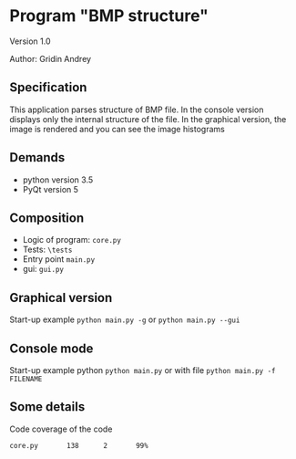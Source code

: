 # Program "BMP structure"

Version 1.0

Author: Gridin Andrey

## Specification

This application parses structure of BMP file. In the console version displays only the internal structure of the file. In the graphical version, the image is rendered and you can see the image histograms

## Demands

- python version 3.5
- PyQt  version 5

## Composition

- Logic of program: `core.py`
- Tests: `\tests`
- Entry point `main.py`
- gui: `gui.py`


## Graphical version

Start-up example `python main.py -g` or `python main.py --gui` 

## Console mode

Start-up example python `python main.py` or with file `python main.py -f FILENAME`

## Some details

Code coverage of the code

`core.py       138      2       99%`

